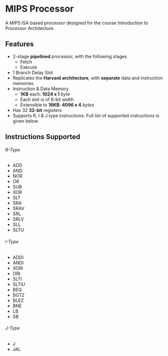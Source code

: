 # MIPS Processor
A MIPS ISA based processor designed for the course Introduction to Processor Architecture.

## Features
* 2-stage **pipelined** processor, with the following stages
	* Fetch
	* Execute
* 1 Branch Delay Slot
* Replicates the **Harvard architecture**, with **separate** data and instruction memories
* Instruction & Data Memory
	* **1KB** each: **1024 x 1** _byte_
	* Each slot is of 8-bit width
	* Extensible to **16KB**: **4096 x 4** _bytes_
* Has 32 **32-bit** registers 
* Supports R, I & J type instructions. Full list of supported instructions is given below

## Instructions Supported
###### R-Type
* ADD 
* AND
* NOR 
* OR 
* SUB
* XOR 
* SLT 
* SRA 
* SRAV 
* SRL
* SRLV 
* SLL
* SLTU
###### I-Type
* ADDI
* ANDI 
* XORI
* ORI 
* SLTI 
* SLTIU 
* BEQ 
* BGTZ 
* BLEZ
* BNE 
* LB
* SB
###### J-Type
* J
* JAL
